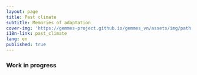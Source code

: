 ```yaml
---
layout: page
title: Past climate
subtitle: Memories of adaptation
cover-img: 'https://gemmes-project.github.io/gemmes_vn/assets/img/path.jpg'
i18n-link: past_climate
lang: en
published: true
---
```


### Work in progress